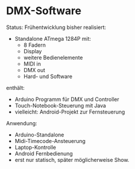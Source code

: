 # DMX-Software

Status: Frühentwicklung
bisher realisiert: 
- Standalone ATmega 1284P mit: 
  - 8 Fadern
  - Display 
  - weitere Bedienelemente
  - MIDI in
  - DMX out
  - Hard- und Software

enthält:
- Arduino Programm für DMX und Controller
- Touch-Notebook-Steuerung mit Java
- vielleicht: Android-Projekt zur Fernsteuerung

Anwendung:
- Arduino-Standalone
- Midi-Timecode-Ansteuerung
- Laptop-Kontrolle
- Android Fernbedienung
- erst nur statisch, später möglicherweise Show.
